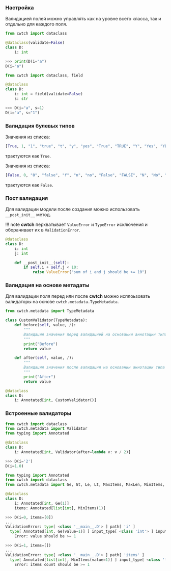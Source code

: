 ### Настройка

Валидацией полей можно управлять как на уровне всего класса, так и отдельно для каждого поля.

```python
from cwtch import dataclass

@dataclass(validate=False)
class D:
    i: int
```

```python
>>> print(D(i="a")
D(i="a")
```

```python
from cwtch import dataclass, field

@dataclass
class D:
    i: int = field(validate=False)
    s: str
```

```python
>>> D(i="a", s=1)
D(i="a", s="1")
```


### Валидация булевых типов

Значения из списка:

```python
[True, 1, "1", "true", "t", "y", "yes", "True", "TRUE", "Y", "Yes", "YES"]
```

трактуются как `True`.

Значения из списка:

```python
[False, 0, "0", "false", "f", "n", "no", "False", "FALSE", "N", "No", "NO"]
```

трактуются как `False`.


### Пост валидация

Для валидации модели после создания можно использовать `__post_init__` метод.

!!! note
    **cwtch** перхватывает `ValueError` и `TypeError` исключения и оборачивает их в `ValidationError`.

```python
@dataclass
class D:
    i: int
    j: int

    def __post_init__(self):
        if self.i + self.j < 10:
            raise ValueError("sum of i and j should be >= 10")
```


### Валидация на основе метадаты

Для валидации поля перед или после **cwtch** можно исплоьзовать валидаторы на основе `cwtch.metadata.TypeMetadata`.

```python
from cwtch.metadata import TypeMetadata

class CustomValidator(TypeMetadata):
    def before(self, value, /):
        """
        Валидация значения перед валидацией на основании аннотации типа
        """
        print("Before")
        return value

    def after(self, value, /):
        """
        Валидация значения после валидации на основании аннотации типа
        """
        print("After")
        return value

@dataclass
class D:
    i: Annotated[int, CustomValidator()]
```


### Встроенные валидаторы

```  python
from cwtch import dataclass
from cwtch.metadata import Validator
from typing import Annotated

@dataclass
class D:
    i: Annotated[int, Validator(after=lambda v: v / 2)]

>>> D(i='2')
D(i=1.0)
```

```python
from typing import Annotated
from cwtch import dataclass
from cwtch.metadata import Ge, Gt, Le, Lt, MaxItems, MaxLen, MinItems, MinLen

@dataclass
class D:
    i: Annotated[int, Ge(1)]
    items: Annotated[list[int], MinItems(1)]
```

```python
>>> D(i=0, items=[0])
...
ValidationError: type[ <class '__main__.D'> ] path[ 'i' ]
  type[ Annotated[int, Ge(value=1)] ] input_type[ <class 'int'> ] input_value[ 0 ]
    Error: value should be >= 1
```

```python
>>> D(i=1, items=[])
...
ValidationError: type[ <class '__main__.D'> ] path[ 'items' ]
  type[ Annotated[list[int], MinItems(value=1)] ] input_type[ <class 'list'> ] input_value[ [] ]
    Error: items count should be >= 1
```
